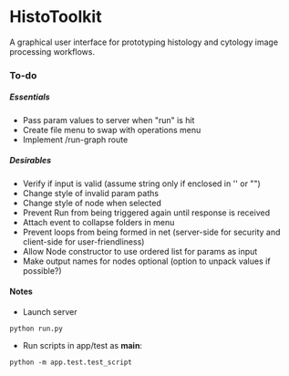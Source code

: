 # HistoToolkit

A graphical user interface for prototyping histology and cytology image processing workflows.

### To-do
##### Essentials
* Pass param values to server when "run" is hit
* Create file menu to swap with operations menu
* Implement /run-graph route

##### Desirables
* Verify if input is valid (assume string only if enclosed in '' or "")
* Change style of invalid param paths
* Change style of node when selected
* Prevent Run from being triggered again until response is received
* Attach event to collapse folders in menu
* Prevent loops from being formed in net (server-side for security and client-side for user-friendliness)
* Allow Node constructor to use ordered list for params as input
* Make output names for nodes optional (option to unpack values if possible?)

#### Notes
* Launch server
```
python run.py
```

* Run scripts in app/test as __main__:
```
python -m app.test.test_script
```
